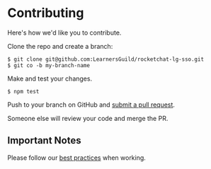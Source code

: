 # Contributing

Here's how we'd like you to contribute.

Clone the repo and create a branch:

    $ git clone git@github.com:LearnersGuild/rocketchat-lg-sso.git
    $ git co -b my-branch-name

Make and test your changes.

    $ npm test

Push to your branch on GitHub and [submit a pull request][pr].

Someone else will review your code and merge the PR.

## Important Notes

Please follow our [best practices][best-practices] when working.


[pr]: https://github.com/LearnersGuild/rocketchat-lg-sso/compare/
[best-practices]: https://software.learnersguild.org/best-practices/index.html
